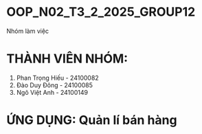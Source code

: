 # OOP_N02_T3_2_2025_GROUP12
Nhóm làm việc

# THÀNH VIÊN NHÓM:
1. Phan Trọng Hiếu - 24100082
2. Đào Duy Đông - 24100085
3. Ngô Việt Anh - 24100149

# ỨNG DỤNG: Quản lí bán hàng
